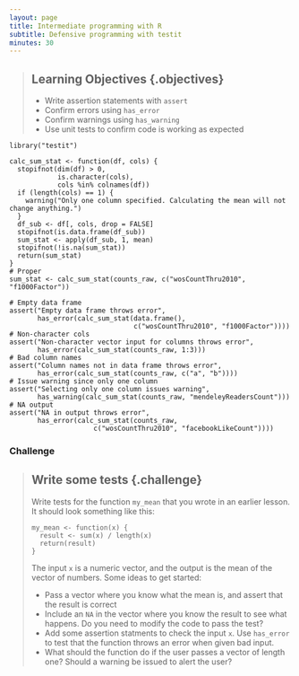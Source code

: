 ```yaml
---
layout: page
title: Intermediate programming with R
subtitle: Defensive programming with testit
minutes: 30
---
```




> ## Learning Objectives {.objectives}
>
> * Write assertion statements with `assert`
> * Confirm errors using `has_error`
> * Confirm warnings using `has_warning`
> * Use unit tests to confirm code is working as expected




~~~{.r}
library("testit")
~~~




~~~{.r}
calc_sum_stat <- function(df, cols) {
  stopifnot(dim(df) > 0,
            is.character(cols),
            cols %in% colnames(df))
  if (length(cols) == 1) {
    warning("Only one column specified. Calculating the mean will not change anything.")
  }
  df_sub <- df[, cols, drop = FALSE]
  stopifnot(is.data.frame(df_sub))
  sum_stat <- apply(df_sub, 1, mean)
  stopifnot(!is.na(sum_stat))
  return(sum_stat)
}
# Proper
sum_stat <- calc_sum_stat(counts_raw, c("wosCountThru2010", "f1000Factor"))
~~~


~~~{.r}
# Empty data frame
assert("Empty data frame throws error",
       has_error(calc_sum_stat(data.frame(),
                               c("wosCountThru2010", "f1000Factor"))))
# Non-character cols
assert("Non-character vector input for columns throws error",
       has_error(calc_sum_stat(counts_raw, 1:3)))
# Bad column names
assert("Column names not in data frame throws error",
       has_error(calc_sum_stat(counts_raw, c("a", "b"))))
# Issue warning since only one column
assert("Selecting only one column issues warning",
       has_warning(calc_sum_stat(counts_raw, "mendeleyReadersCount")))
# NA output
assert("NA in output throws error",
       has_error(calc_sum_stat(counts_raw,
                     c("wosCountThru2010", "facebookLikeCount"))))
~~~



### Challenge

> ## Write some tests {.challenge}
>
> Write tests for the function `my_mean` that you wrote in an earlier lesson.
> It should look something like this:
>
> 
> ~~~{.r}
> my_mean <- function(x) {
>   result <- sum(x) / length(x)
>   return(result)
> }
> ~~~
> 
> The input `x` is a numeric vector, and the output is the mean of the vector of numbers.
> Some ideas to get started:
>
> * Pass a vector where you know what the mean is, and assert that the result is correct
> * Include an `NA` in the vector where you know the result to see what happens.
Do you need to modify the code to pass the test?
> * Add some assertion statments to check the input `x`.
> Use `has_error` to test that the function throws an error when given bad input.
> * What should the function do if the user passes a vector of length one?
> Should a warning be issued to alert the user?
